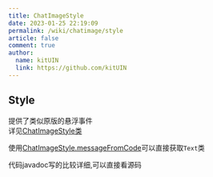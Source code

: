 ```yaml
---
title: ChatImageStyle
date: 2023-01-25 22:19:09
permalink: /wiki/chatimage/style
article: false
comment: true
author: 
  name: kitUIN
  link: https://github.com/kitUIN
---
```

## Style
提供了类似原版的悬浮事件  
详见[ChatImageStyle类](https://github.com/kitUIN/ChatImage/blob/fabric-1.19.3/src/main/java/github/kituin/chatimage/tools/ChatImageStyle.java#L15)

使用[ChatImageStyle.messageFromCode](https://github.com/kitUIN/ChatImage/blob/fabric-1.19.3/src/main/java/github/kituin/chatimage/tools/ChatImageStyle.java#L62)可以直接获取`Text`类  

代码javadoc写的比较详细,可以直接看源码